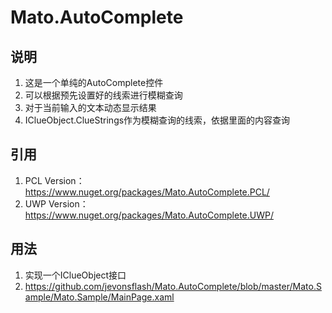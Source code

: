 # Mato.AutoComplete

## 说明
1. 这是一个单纯的AutoComplete控件
2. 可以根据预先设置好的线索进行模糊查询
3. 对于当前输入的文本动态显示结果
4. IClueObject.ClueStrings作为模糊查询的线索，依据里面的内容查询
## 引用
1. PCL Version：https://www.nuget.org/packages/Mato.AutoComplete.PCL/
2. UWP Version：https://www.nuget.org/packages/Mato.AutoComplete.UWP/
## 用法
1. 实现一个IClueObject接口
2. https://github.com/jevonsflash/Mato.AutoComplete/blob/master/Mato.Sample/Mato.Sample/MainPage.xaml

